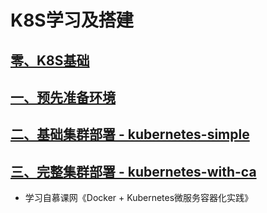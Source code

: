 # K8S学习及搭建
  
## [零、K8S基础][0]
## [一、预先准备环境][1]
## [二、基础集群部署 - kubernetes-simple][2]
## [三、完整集群部署 - kubernetes-with-ca][3]






* 学习自慕课网《Docker + Kubernetes微服务容器化实践》

  [0]: https://github.com/msun1996/kubernetes-starter/blob/master/docs/0-knowledge.md  
  [1]: https://github.com/msun1996/kubernetes-starter/blob/master/docs/1-pre.md  
  [2]: https://github.com/msun1996/kubernetes-starter/blob/master/docs/2-kubernetes-simple.md  
  [3]: https://github.com/msun1996/kubernetes-starter/blob/master/docs/3-kubernetes-with-ca.md  